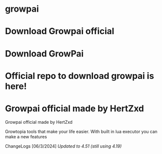 # growpai
# Download Growpai official
# Download GrowPai
# Official repo to download growpai is here!
# Growpai official made by HertZxd
Growpai official made by HertZxd

Growtopia tools that make your life easier. With built in lua executor you can make a new features

ChangeLogs [06/3/2024] 
*Updated to 4.51 (still using 4.19)*

